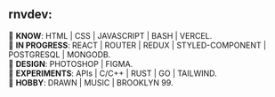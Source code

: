 rnvdev:<br>
---
🧊 **KNOW**: HTML | CSS | JAVASCRIPT | BASH | VERCEL.<br>
🧊 **IN PROGRESS**: REACT | ROUTER | REDUX | STYLED-COMPONENT | POSTGRESQL | MONGODB.<br>
🧊 **DESIGN**: PHOTOSHOP | FIGMA.<br>
🧊 **EXPERIMENTS**: APIs | C/C++ | RUST | GO | TAILWIND.<br>
🧊 **HOBBY**: DRAWN | MUSIC | BROOKLYN 99.<br>
